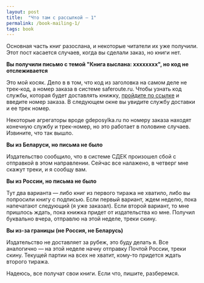 ```yaml
---
layout: post
title:  "Что там с рассылкой — 1"
permalink: /book-mailing-1/
tags: book
---
```


Основная часть книг разослана, и некоторые читатели их уже получили. Этот пост
касается случаев, когда вы сделали заказ, но книги нет.

**Вы получили письмо с темой "Книга выслана: xxxxxxxx", но код не отслеживается**

[saferoute]: https://saferoute.ru/#tracking

Это мой косяк. Дело в в том, что код из заголовка на самом деле не трек-код, а
номер заказа в системе saferoute.ru. Чтобы узнать код службы, которая будет
доставлять книжку, [пройдите по ссылке][saferoute] и введите номер заказа. В
следующем окне вы увидите службу доставки и ее трек номер.

Некоторые агрегаторы вроде gdeposylka.ru по номеру заказа находят конечную
службу и трек-номер, но это работает в половине случаев. Извините, что так
вышло.

**Вы из Беларуси, но письма не было**

Издательство сообщило, что в системе СДЕК произошел сбой с отправкой в этом
направлении. Сейчас все налажено, в четверг мне скажут треки, и я сообщу вам.

**Вы из России, но письма не было**

Тут два варианта — либо книг из первого тиража не хватило, либо вы попросили
книгу с подписью. Если первый вариант, ждем неделю, пока напечатают следующий (я
уже заказал). Если второй вариант, то мне пришлось ждать, пока книжка придет от
издательства ко мне. Получил буквально вчера, отправлю на этой неделе, треки
скину.

**Вы из-за границы (не Россия, не Беларусь)**

Издательство не доставляет за рубеж, это буду делать я. Все аналогично — на этой
неделе начну отправку Почтой России, треки скину. Текущей партии на всех не
хватит, кому-то придется ждать второго тиража.

Надеюсь, все получат свои книги. Если что, пишите, разберемся.
